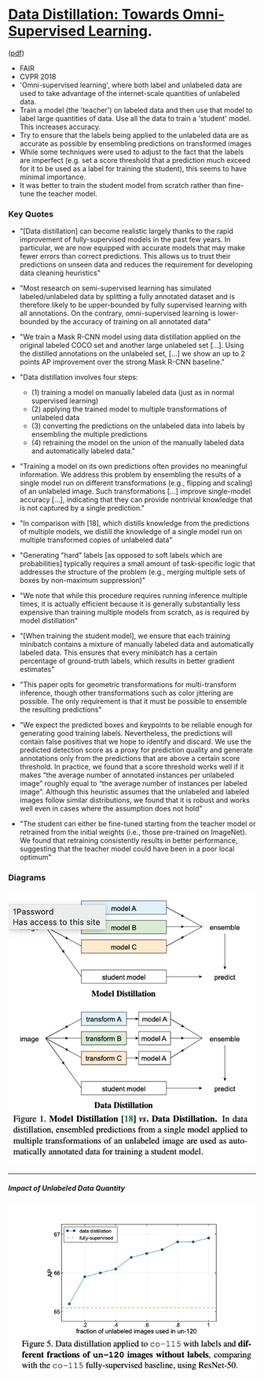 # [Data Distillation: Towards Omni-Supervised Learning](https://research.fb.com/publications/data-distillation-towards-omni-supervised-learning/). 

([pdf](https://research.fb.com/wp-content/uploads/2018/06/Data-Distillation-Towards-Omni-Supervised-Learning.pdf?))

- FAIR 
- CVPR 2018
- 'Omni-supervised learning', where both label and unlabeled data are used to take advantage of the internet-scale quantities of unlabeled data.
- Train a model (the 'teacher') on labeled data and then use that model to label large quantities of data. Use all the data to train a 'student' model. This increases accuracy.
- Try to ensure that the labels being applied to the unlabeled data are as accurate as possible by ensembling predictions on transformed images
- While some techniques were used to adjust to the fact that the labels are imperfect (e.g. set a score threshold that a prediction much exceed for it to be used as a label for training the student), this seems to have minimal importance.
- It was better to train the student model from scratch rather than fine-tune the teacher model.



### Key Quotes


- "[Data distillation] can become realistic largely thanks to the rapid improvement of fully-supervised models in the past few years. In particular, we are now equipped with accurate models that may make fewer errors than correct predictions. This allows us to trust their predictions on unseen data and reduces the requirement for developing data cleaning heuristics"


- "Most research on semi-supervised learning has simulated labeled/unlabeled data by splitting a fully annotated dataset and is therefore likely to be upper-bounded by fully supervised learning with all annotations. On the contrary, omni-supervised learning is lower-bounded by the accuracy of training on all annotated data"


- "We train a Mask R-CNN model using data distillation applied on the original labeled COCO set and another large unlabeled set [...]. Using the distilled annotations on the unlabeled set, [...] we show an up to 2 points AP improvement over the strong Mask R-CNN baseline."


- "Data distillation involves four steps: 
    - (1) training a model on manually labeled data (just as in normal supervised learning)
    - (2) applying the trained model to multiple transformations of unlabeled data
    - (3) converting the predictions on the unlabeled data into labels by ensembling the multiple predictions
    - (4) retraining the model on the union of the manually labeled data and automatically labeled data."


- "Training a model on its own predictions often provides no meaningful information. We address this problem by ensembling the results of a single model run on different transformations (e.g., flipping and scaling) of an unlabeled image. Such transformations [...] improve single-model accuracy [...], indicating that they can provide nontrivial knowledge that is not captured by a single prediction."


- "In comparison with [18], which distills knowledge from the predictions of multiple models, we distill the knowledge of a single model run on multiple transformed copies of unlabeled data"


-  "Generating "hard" labels [as opposed to soft labels which are probabilities] typically requires a small amount of task-specific logic that addresses the structure of the problem (e.g., merging multiple sets of boxes by non-maximum suppression)" 


- "We note that while this procedure requires running inference multiple times, it is actually efficient because it is generally substantially less expensive than training multiple models from scratch, as is required by model distillation"


- "[When training the student model], we ensure that each training minibatch contains a mixture of manually labeled data and automatically labeled data. This ensures that every minibatch has a certain percentage of ground-truth labels, which results in better gradient estimates"


- "This paper opts for geometric transformations for multi-transform inference, though other transformations such as color jittering are possible. The only requirement is that it must be possible to ensemble the resulting predictions"


- "We expect the predicted boxes and keypoints to be reliable enough for generating good training labels. Nevertheless, the predictions will contain false positives that we hope to identify and discard. We use the predicted detection score as a proxy for prediction quality and generate annotations only from the predictions that are above a certain score threshold. In practice, we found that a score threshold works well if it makes “the average number of annotated instances per unlabeled image” roughly equal to “the average number of instances per labeled image”. Although this heuristic assumes that the unlabeled and labeled images follow similar distributions, we found that it is robust and works well even in cases where the assumption does not hold"


- "The student can either be fine-tuned starting from the teacher model or retrained from the initial weights (i.e., those pre-trained on ImageNet). We found that retraining consistently results in better performance, suggesting that the teacher model could have been in a poor local optimum"



### Diagrams
    
![Model Distillation vs Data Distillation](images/data_distillation_model_vs_data_distillation.png)

---
##### Impact of Unlabeled Data Quantity 
![Impact of Unlabeled Data Quantity](images/data_distillation_impact_of_data_quantity.png)

    
 